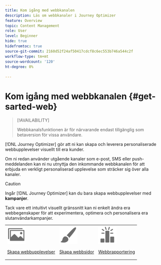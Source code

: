 ```yaml
---
title: Kom igång med webbkanalen
description: Läs om webbkanaler i Journey Optimizer
feature: Overview
topic: Content Management
role: User
level: Beginner
hide: true
hidefromtoc: true
source-git-commit: 2160d52f24af50417cdcf8c6ec553b746a544c2f
workflow-type: tm+mt
source-wordcount: '120'
ht-degree: 0%

---
```


# Kom igång med webbkanalen {#get-sarted-web}

>[!AVAILABILITY]
>
>Webbkanalsfunktionen är för närvarande endast tillgänglig som betaversion för vissa användare.

[!DNL Journey Optimizer] gör att ni kan skapa och leverera personaliserade webbupplevelser visuellt till era kunder.

Om ni redan använder utgående kanaler som e-post, SMS eller push-meddelanden kan ni nu utnyttja den inkommande webbkanalen för att erbjuda en verkligt personaliserad upplevelse som sträcker sig över alla kanaler.

>[!CAUTION]
>
>Ingår [!DNL Journey Optimizer] kan du bara skapa webbupplevelser med **kampanjer**.

Tack vare ett intuitivt visuellt gränssnitt kan ni enkelt ändra era webbegenskaper för att experimentera, optimera och personalisera era slutanvändarkampanjer.

<!--
[Learn more on web channel in this video](#video)
-->

<table>
<tr>
<td><img src="../assets/do-not-localize/icon_assets.svg" width="60px"><p><a href="create-web.md">Skapa webbupplevelser</a></p></td>
<td><img src="../assets/do-not-localize/icon_design.svg" width="60px"><p><a href="author-web.md">Skapa webbsidor</a></p></td>
<td><img src="../assets/do-not-localize/monitor.svg" width="60px"><p><a href="web-report.md">Webbrapportering</a></p></td>
</tr>
</table>

<!--
## How-to video{#video}

The video below shows how to 

>[!VIDEO]()
-->
